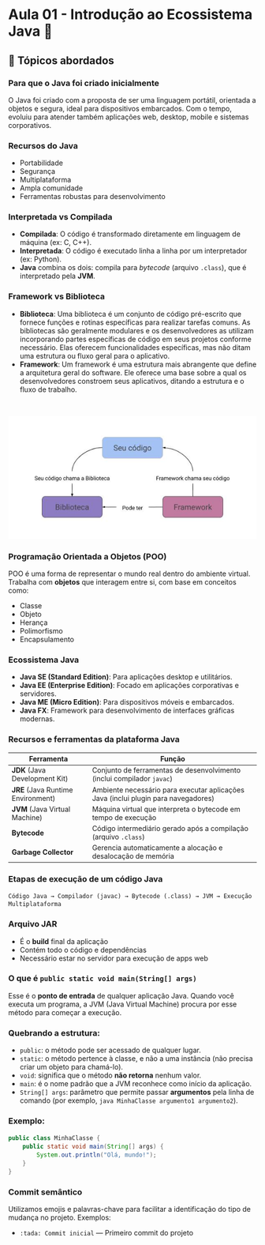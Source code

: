 # Aula 01 - Introdução ao Ecossistema Java 🚀

## 🧠 Tópicos abordados

### Para que o Java foi criado inicialmente
O Java foi criado com a proposta de ser uma linguagem portátil, orientada a objetos e segura, ideal para dispositivos embarcados. Com o tempo, evoluiu para atender também aplicações web, desktop, mobile e sistemas corporativos.

### Recursos do Java
- Portabilidade  
- Segurança  
- Multiplataforma  
- Ampla comunidade  
- Ferramentas robustas para desenvolvimento  

### Interpretada vs Compilada
- **Compilada**: O código é transformado diretamente em linguagem de máquina (ex: C, C++).
- **Interpretada**: O código é executado linha a linha por um interpretador (ex: Python).
- **Java** combina os dois: compila para *bytecode* (arquivo `.class`), que é interpretado pela **JVM**.

### Framework vs Biblioteca
- **Biblioteca**: Uma biblioteca é um conjunto de código pré-escrito que fornece funções e rotinas específicas para realizar tarefas comuns. As bibliotecas são geralmente modulares e os desenvolvedores as utilizam incorporando partes específicas de código em seus projetos conforme necessário. Elas oferecem funcionalidades específicas, mas não ditam uma estrutura ou fluxo geral para o aplicativo.
- **Framework**: Um framework é uma estrutura mais abrangente que define a arquitetura geral do software. Ele oferece uma base sobre a qual os desenvolvedores constroem seus aplicativos, ditando a estrutura e o fluxo de trabalho.
</br>

![ImagemFrameworkVsBiblioteca](/resources/frameworkvsbiblioteca.jpg)


### Programação Orientada a Objetos (POO)
POO é uma forma de representar o mundo real dentro do ambiente virtual. Trabalha com **objetos** que interagem entre si, com base em conceitos como:
- Classe  
- Objeto  
- Herança  
- Polimorfismo  
- Encapsulamento  

### Ecossistema Java

- **Java SE (Standard Edition)**: Para aplicações desktop e utilitários.
- **Java EE (Enterprise Edition)**: Focado em aplicações corporativas e servidores.
- **Java ME (Micro Edition)**: Para dispositivos móveis e embarcados.
- **Java FX**: Framework para desenvolvimento de interfaces gráficas modernas.


### Recursos e ferramentas da plataforma Java

| Ferramenta | Função |
|-----------|--------|
| **JDK** (Java Development Kit) | Conjunto de ferramentas de desenvolvimento (inclui compilador `javac`) |
| **JRE** (Java Runtime Environment) | Ambiente necessário para executar aplicações Java (inclui plugin para navegadores) |
| **JVM** (Java Virtual Machine) | Máquina virtual que interpreta o bytecode em tempo de execução |
| **Bytecode** | Código intermediário gerado após a compilação (arquivo `.class`) |
| **Garbage Collector** | Gerencia automaticamente a alocação e desalocação de memória |


### Etapas de execução de um código Java

```text
Código Java → Compilador (javac) → Bytecode (.class) → JVM → Execução Multiplataforma
```

### Arquivo JAR

- É o **build** final da aplicação  
- Contém todo o código e dependências  
- Necessário estar no servidor para execução de apps web  


### O que é `public static void main(String[] args)`

Esse é o **ponto de entrada** de qualquer aplicação Java. Quando você executa um programa, a JVM (Java Virtual Machine) procura por esse método para começar a execução.

### Quebrando a estrutura:
- `public`: o método pode ser acessado de qualquer lugar.
- `static`: o método pertence à classe, e não a uma instância (não precisa criar um objeto para chamá-lo).
- `void`: significa que o método **não retorna** nenhum valor.
- `main`: é o nome padrão que a JVM reconhece como início da aplicação.
- `String[] args`: parâmetro que permite passar **argumentos** pela linha de comando (por exemplo, `java MinhaClasse argumento1 argumento2`).

### Exemplo:
```java
public class MinhaClasse {
    public static void main(String[] args) {
        System.out.println("Olá, mundo!");
    }
}
```

### Commit semântico

Utilizamos emojis e palavras-chave para facilitar a identificação do tipo de mudança no projeto. Exemplos:

- `:tada: Commit inicial` — Primeiro commit do projeto